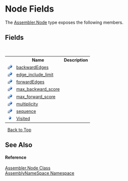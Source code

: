 # Node Fields
 

The <a href="832e0431-cd84-4735-6a18-7ba1139e6788">Assembler.Node</a> type exposes the following members.


## Fields
&nbsp;<table><tr><th></th><th>Name</th><th>Description</th></tr><tr><td>![Private field](media/privfield.gif "Private field")</td><td><a href="a1a3ca2d-ff16-958e-4591-2e2b57dfaec8">backwardEdges</a></td><td /></tr><tr><td>![Private field](media/privfield.gif "Private field")</td><td><a href="50068f3b-4a13-0cdc-50ea-4e853ee66f49">edge_include_limit</a></td><td /></tr><tr><td>![Private field](media/privfield.gif "Private field")</td><td><a href="5fa4f8b7-a076-89d4-deff-ada2c580e3ab">forwardEdges</a></td><td /></tr><tr><td>![Private field](media/privfield.gif "Private field")</td><td><a href="206c332d-c968-8277-efb9-2b62c40de2ea">max_backward_score</a></td><td /></tr><tr><td>![Private field](media/privfield.gif "Private field")</td><td><a href="804e821c-1f7d-7803-9bf5-9ebb79d5b3ee">max_forward_score</a></td><td /></tr><tr><td>![Private field](media/privfield.gif "Private field")</td><td><a href="3f440a6c-c73a-8389-4d31-b0e6e582971f">multiplicity</a></td><td /></tr><tr><td>![Private field](media/privfield.gif "Private field")</td><td><a href="5f43b71e-dbeb-a1e8-3041-3c16946a2ab8">sequence</a></td><td /></tr><tr><td>![Public field](media/pubfield.gif "Public field")</td><td><a href="61d495b2-a97b-457d-7391-bf2dbfe345d4">Visited</a></td><td /></tr></table>&nbsp;
<a href="#node-fields">Back to Top</a>

## See Also


#### Reference
<a href="832e0431-cd84-4735-6a18-7ba1139e6788">Assembler.Node Class</a><br /><a href="6bcc80ef-5cfd-db5f-1eb2-7297d1c16397">AssemblyNameSpace Namespace</a><br />